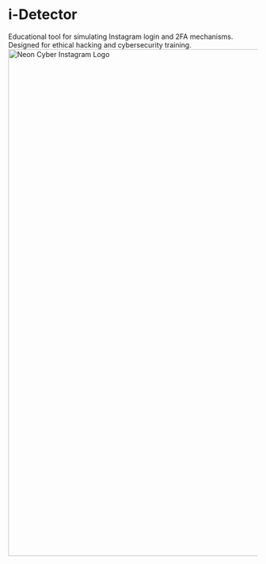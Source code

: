 
# i-Detector
Educational tool for simulating Instagram login and 2FA mechanisms. Designed for ethical hacking and cybersecurity training.
<img width="1024" height="1024" alt="Neon Cyber Instagram Logo" src="https://github.com/user-attachments/assets/81ac3daf-0edc-4393-8f73-ae2962e5679a" />
